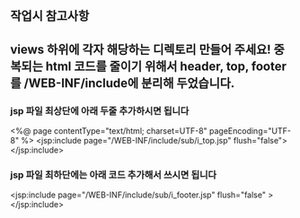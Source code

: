 ## 작업시 참고사항
views 하위에 각자 해당하는 디렉토리 만들어 주세요!
중복되는 html 코드를 줄이기 위해서 header, top, footer를 /WEB-INF/include에 분리해 두었습니다.
---
### jsp 파일 최상단에 아래 두줄 추가하시면 됩니다
<%@ page contentType="text/html; charset=UTF-8" pageEncoding="UTF-8" %>
<jsp:include page="/WEB-INF/include/sub/i_top.jsp" flush="false"></jsp:include>

### jsp 파일 최하단에는 아래 코드 추가해서 쓰시면 됩니다
<jsp:include page="/WEB-INF/include/sub/i_footer.jsp" flush="false" ></jsp:include>